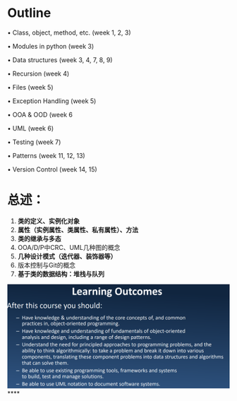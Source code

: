 # Outline
• Class, object, method, etc. (week 1, 2, 3)

• Modules in python (week 3)

• Data structures (week 3, 4, 7, 8, 9)

• Recursion (week 4)

• Files (week 5)

• Exception Handling (week 5)

• OOA & OOD (week 6

• UML (week 6)

• Testing (week 7)

• Patterns (week 11, 12, 13)

• Version Control (week 14, 15)

# 总述：

1. **类的定义、实例化对象**
2. **属性（实例属性、类属性、私有属性）、方法**
3. **类的继承与多态**
4. OOA/D/P中CRC、UML几种图的概念
5. **几种设计模式（迭代器、装饰器等）**
6. 版本控制与Git的概念
7. **基于类的数据结构：堆栈与队列**

![img.png](img.png)****